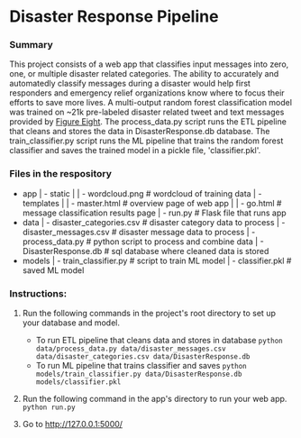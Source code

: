# Disaster Response Pipeline

### Summary
This project consists of a web app that classifies input messages into zero, one, or multiple disaster related categories. The ability to accurately and automatedly classify messages during a disaster would help first responders and emergency relief organizations know where to focus their efforts to save more lives. A multi-output random forest classification model was trained on ~21k pre-labeled disaster related tweet and text messages provided by [Figure Eight](https://appen.com/). The process_data.py script runs the ETL pipeline that cleans and stores the data in DisasterResponse.db database. The train_classifier.py script runs the ML pipeline that trains the random forest classifier and saves the trained model in a pickle file, 'classifier.pkl'. 

### Files in the respository
* app
  | - static
  | | - wordcloud.png # wordcloud of training data
  | - templates
  | | - master.html # overview page of web app
  | | - go.html # message classification results page
  | - run.py # Flask file that runs app
* data
  | - disaster_categories.csv # disaster category data to process
  | - disaster_messages.csv # disaster message data to process
  | - process_data.py # python script to process and combine data
  | - DisasterResponse.db # sql database where cleaned data is stored
* models
  | - train_classifier.py # script to train ML model
  | - classifier.pkl # saved ML model

### Instructions:
1. Run the following commands in the project's root directory to set up your database and model.

    - To run ETL pipeline that cleans data and stores in database
        `python data/process_data.py data/disaster_messages.csv data/disaster_categories.csv data/DisasterResponse.db`
    - To run ML pipeline that trains classifier and saves
        `python models/train_classifier.py data/DisasterResponse.db models/classifier.pkl`

2. Run the following command in the app's directory to run your web app.
    `python run.py`

3. Go to http://127.0.0.1:5000/

